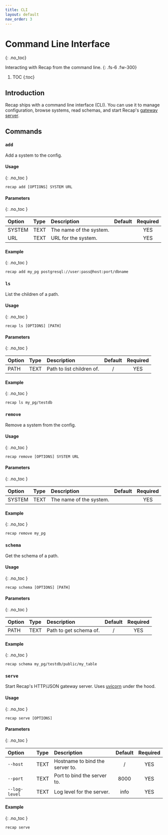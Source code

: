 ```yaml
---
title: CLI
layout: default
nav_order: 3
---
```


# Command Line Interface
{: .no_toc}

Interacting with Recap from the command line.
{: .fs-6 .fw-300}

1. TOC
{:toc}

## Introduction

Recap ships with a command line interface (CLI). You can use it to manage configuration, browse systems, read schemas, and start Recap's [gateway server](/docs/gateway).

## Commands

### `add`

Add a system to the config.

#### Usage
{: .no_toc }

```
recap add [OPTIONS] SYSTEM URL
```

#### Parameters
{: .no_toc }

| Option | Type | Description | Default | Required |
| :-- | :-- | :-- | :-: | :-: |
| SYSTEM | TEXT | The name of the system. | | YES |
| URL | TEXT | URL for the system. | | YES |

#### Example
{: .no_toc }

```
recap add my_pg postgresql://user:pass@host:port/dbname
```

### `ls`

List the children of a path.

#### Usage
{: .no_toc }

```
recap ls [OPTIONS] [PATH]
```

#### Parameters
{: .no_toc }

| Option | Type | Description | Default | Required |
| :-- | :-- | :-- | :-: | :-: |
| PATH | TEXT | Path to list children of. | / | YES |

#### Example
{: .no_toc }

```
recap ls my_pg/testdb
```

### `remove`

Remove a system from the config.

#### Usage
{: .no_toc }

```
recap remove [OPTIONS] SYSTEM URL
```

#### Parameters
{: .no_toc }

| Option | Type | Description | Default | Required |
| :-- | :-- | :-- | :-: | :-: |
| SYSTEM | TEXT | The name of the system. | | YES |

#### Example
{: .no_toc }

```
recap remove my_pg
```

### `schema`

Get the schema of a path.

#### Usage
{: .no_toc }

```
recap schema [OPTIONS] [PATH]
```

#### Parameters
{: .no_toc }

| Option | Type | Description | Default | Required |
| :-- | :-- | :-- | :-: | :-: |
| PATH | TEXT | Path to get schema of. | / | YES |

#### Example
{: .no_toc }

```
recap schema my_pg/testdb/public/my_table
```

### `serve`

Start Recap's HTTP/JSON gateway server. Uses [uvicorn](https://www.uvicorn.org/) under the hood.

#### Usage
{: .no_toc }

```
recap serve [OPTIONS]
```

#### Parameters
{: .no_toc }

| Option | Type | Description | Default | Required |
| :-- | :-- | :-- | :-: | :-: |
| `--host` | TEXT | Hostname to bind the server to. | / | YES |
| `--port` | TEXT | Port to bind the server to. | 8000 | YES |
| `--log-level` | TEXT | Log level for the server. | info | YES |

#### Example
{: .no_toc }

```
recap serve
```
